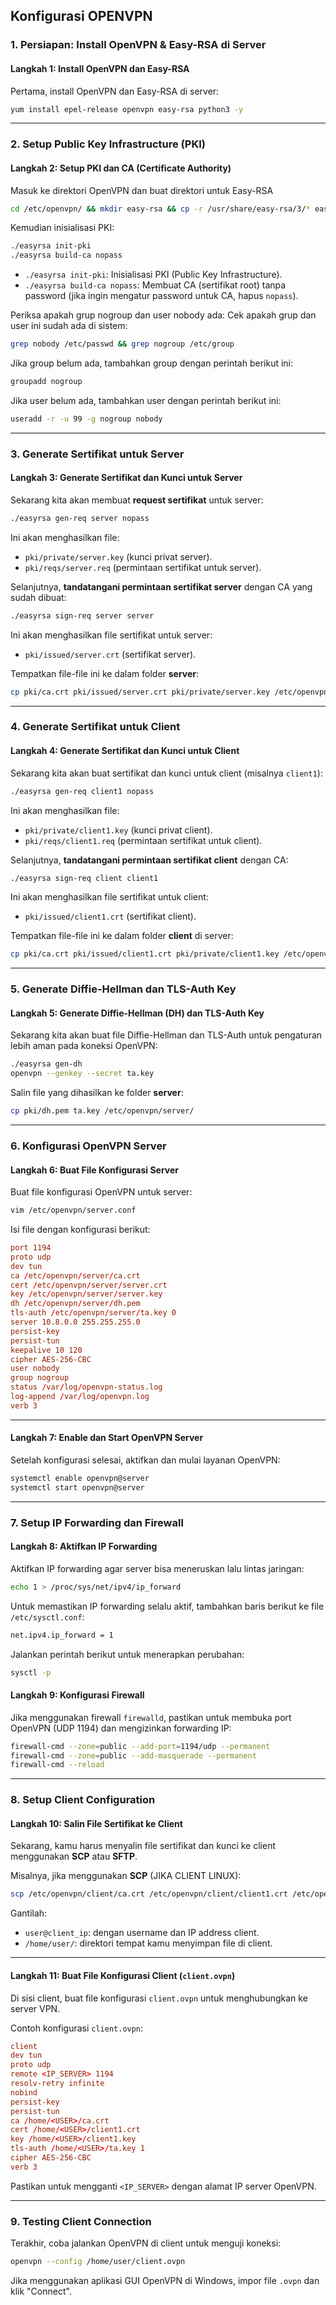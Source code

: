 ## Konfigurasi OPENVPN
### **1. Persiapan: Install OpenVPN & Easy-RSA di Server**
#### Langkah 1: Install OpenVPN dan Easy-RSA
Pertama, install OpenVPN dan Easy-RSA di server:

```bash
yum install epel-release openvpn easy-rsa python3 -y
```

---

### **2. Setup Public Key Infrastructure (PKI)**

#### Langkah 2: Setup PKI dan CA (Certificate Authority)
Masuk ke direktori OpenVPN dan buat direktori untuk Easy-RSA

```bash
cd /etc/openvpn/ && mkdir easy-rsa && cp -r /usr/share/easy-rsa/3/* easy-rsa/ && cd easy-rsa

```

Kemudian inisialisasi PKI:
```bash
./easyrsa init-pki
./easyrsa build-ca nopass
```

- `./easyrsa init-pki`: Inisialisasi PKI (Public Key Infrastructure).
- `./easyrsa build-ca nopass`: Membuat CA (sertifikat root) tanpa password (jika ingin mengatur password untuk CA, hapus `nopass`).

Periksa apakah grup nogroup dan user nobody ada: Cek apakah grup dan user ini sudah ada di sistem:

```bash
grep nobody /etc/passwd && grep nogroup /etc/group
```

Jika group belum ada, tambahkan group dengan perintah berikut ini:

```bash
groupadd nogroup
```

Jika user belum ada, tambahkan user dengan perintah berikut ini:
```bash
useradd -r -u 99 -g nogroup nobody
```


---

### **3. Generate Sertifikat untuk Server**

#### Langkah 3: Generate Sertifikat dan Kunci untuk Server
Sekarang kita akan membuat **request sertifikat** untuk server:

```bash
./easyrsa gen-req server nopass
```

Ini akan menghasilkan file:
- `pki/private/server.key` (kunci privat server).
- `pki/reqs/server.req` (permintaan sertifikat untuk server).

Selanjutnya, **tandatangani permintaan sertifikat server** dengan CA yang sudah dibuat:

```bash
./easyrsa sign-req server server
```

Ini akan menghasilkan file sertifikat untuk server:
- `pki/issued/server.crt` (sertifikat server).

Tempatkan file-file ini ke dalam folder **server**:
```bash
cp pki/ca.crt pki/issued/server.crt pki/private/server.key /etc/openvpn/server/
```

---

### **4. Generate Sertifikat untuk Client**

#### Langkah 4: Generate Sertifikat dan Kunci untuk Client
Sekarang kita akan buat sertifikat dan kunci untuk client (misalnya `client1`):

```bash
./easyrsa gen-req client1 nopass
```

Ini akan menghasilkan file:
- `pki/private/client1.key` (kunci privat client).
- `pki/reqs/client1.req` (permintaan sertifikat untuk client).

Selanjutnya, **tandatangani permintaan sertifikat client** dengan CA:

```bash
./easyrsa sign-req client client1
```

Ini akan menghasilkan file sertifikat untuk client:
- `pki/issued/client1.crt` (sertifikat client).

Tempatkan file-file ini ke dalam folder **client** di server:
```bash
cp pki/ca.crt pki/issued/client1.crt pki/private/client1.key /etc/openvpn/client/
```

---

### **5. Generate Diffie-Hellman dan TLS-Auth Key**

#### Langkah 5: Generate Diffie-Hellman (DH) dan TLS-Auth Key
Sekarang kita akan buat file Diffie-Hellman dan TLS-Auth untuk pengaturan lebih aman pada koneksi OpenVPN:

```bash
./easyrsa gen-dh
openvpn --genkey --secret ta.key
```

Salin file yang dihasilkan ke folder **server**:
```bash
cp pki/dh.pem ta.key /etc/openvpn/server/
```

---

### **6. Konfigurasi OpenVPN Server**

#### Langkah 6: Buat File Konfigurasi Server
Buat file konfigurasi OpenVPN untuk server:

```bash
vim /etc/openvpn/server.conf
```

Isi file dengan konfigurasi berikut:

```conf
port 1194
proto udp
dev tun
ca /etc/openvpn/server/ca.crt
cert /etc/openvpn/server/server.crt
key /etc/openvpn/server/server.key
dh /etc/openvpn/server/dh.pem
tls-auth /etc/openvpn/server/ta.key 0
server 10.8.0.0 255.255.255.0
persist-key
persist-tun
keepalive 10 120
cipher AES-256-CBC
user nobody
group nogroup
status /var/log/openvpn-status.log
log-append /var/log/openvpn.log
verb 3
```

---

#### Langkah 7: Enable dan Start OpenVPN Server
Setelah konfigurasi selesai, aktifkan dan mulai layanan OpenVPN:

```bash
systemctl enable openvpn@server
systemctl start openvpn@server
```

---

### **7. Setup IP Forwarding dan Firewall**

#### Langkah 8: Aktifkan IP Forwarding
Aktifkan IP forwarding agar server bisa meneruskan lalu lintas jaringan:

```bash
echo 1 > /proc/sys/net/ipv4/ip_forward
```

Untuk memastikan IP forwarding selalu aktif, tambahkan baris berikut ke file `/etc/sysctl.conf`:

```bash
net.ipv4.ip_forward = 1
```

Jalankan perintah berikut untuk menerapkan perubahan:

```bash
sysctl -p
```

#### Langkah 9: Konfigurasi Firewall
Jika menggunakan firewall `firewalld`, pastikan untuk membuka port OpenVPN (UDP 1194) dan mengizinkan forwarding IP:

```bash
firewall-cmd --zone=public --add-port=1194/udp --permanent
firewall-cmd --zone=public --add-masquerade --permanent
firewall-cmd --reload
```

---

### **8. Setup Client Configuration**

#### Langkah 10: Salin File Sertifikat ke Client
Sekarang, kamu harus menyalin file sertifikat dan kunci ke client menggunakan **SCP** atau **SFTP**.

Misalnya, jika menggunakan **SCP** (JIKA CLIENT LINUX):

```bash
scp /etc/openvpn/client/ca.crt /etc/openvpn/client/client1.crt /etc/openvpn/client/client1.key /etc/openvpn/easy-rsa/ta.key user@client_ip:/home/<USER>/
```

Gantilah:
- `user@client_ip`: dengan username dan IP address client.
- `/home/user/`: direktori tempat kamu menyimpan file di client.

---

#### Langkah 11: Buat File Konfigurasi Client (`client.ovpn`)

Di sisi client, buat file konfigurasi `client.ovpn` untuk menghubungkan ke server VPN.

Contoh konfigurasi `client.ovpn`:

```conf
client
dev tun
proto udp
remote <IP_SERVER> 1194
resolv-retry infinite
nobind
persist-key
persist-tun
ca /home/<USER>/ca.crt
cert /home/<USER>/client1.crt
key /home/<USER>/client1.key
tls-auth /home/<USER>/ta.key 1
cipher AES-256-CBC
verb 3
```

Pastikan untuk mengganti `<IP_SERVER>` dengan alamat IP server OpenVPN.

---

### **9. Testing Client Connection**
Terakhir, coba jalankan OpenVPN di client untuk menguji koneksi:

```bash
openvpn --config /home/user/client.ovpn
```

Jika menggunakan aplikasi GUI OpenVPN di Windows, impor file `.ovpn` dan klik "Connect".